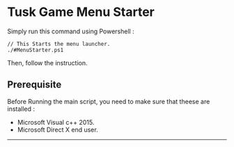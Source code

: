 # Tusk Game Menu Starter

Simply run this command using Powershell :

    // This Starts the menu launcher.
    ./#MenuStarter.ps1

Then, follow the instruction.

## Prerequisite

Before Running the main script, you need to make sure that theese are installed :

- Microsoft Visual c++ 2015.
- Microsoft Direct X end user.
---
